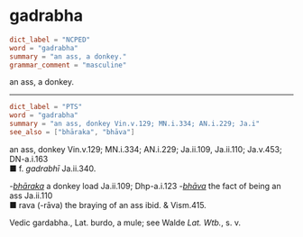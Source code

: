# gadrabha

``` toml
dict_label = "NCPED"
word = "gadrabha"
summary = "an ass, a donkey."
grammar_comment = "masculine"
```

an ass, a donkey.

--------------------

``` toml
dict_label = "PTS"
word = "gadrabha"
summary = "an ass, donkey Vin.v.129; MN.i.334; AN.i.229; Ja.i"
see_also = ["bhāraka", "bhāva"]
```

an ass, donkey Vin.v.129; MN.i.334; AN.i.229; Ja.ii.109, Ja.ii.110; Ja.v.453; DN\-a.i.163  
■ f. *gadrabhī* Ja.ii.340.

*\-[bhāraka](bhāraka.md)* a donkey load Ja.ii.109; Dhp\-a.i.123 *\-[bhāva](bhāva.md)* the fact of being an ass Ja.ii.110  
■ rava (\-rāva) the braying of an ass ibid. & Vism.415.

Vedic gardabha., Lat. burdo, a mule; see Walde *Lat. Wtb.*, s. v.

